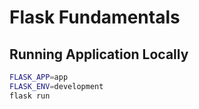 # Flask Fundamentals

## Running Application Locally

```sh
FLASK_APP=app
FLASK_ENV=development
flask run
```